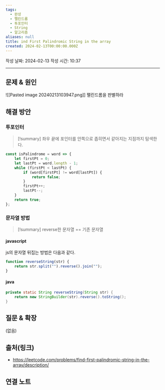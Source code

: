 ```yaml
---
tags:
  - 완성
  - 팰린드롬
  - 투포인터
  - String
  - 알고리즘
aliases: null
title: ind First Palindromic String in the array
created: 2024-02-13T00:00:00.000Z
---
```

작성 날짜: 2024-02-13
작성 시간: 10:37


----

## 문제 & 원인
![[Pasted image 20240213103947.png]]
팰린드롬을 판별하라

## 해결 방안
### 투포인터
>[!summary] 
>좌우 끝에 포인터를 안쪽으로 좁히면서 같아지는 지점까지 탐색한다.

```js
const isPalindrome = word => {
    let firstPt = 0;
    let lastPt = word.length - 1;
    while (firstPt < lastPt) {
        if (word[firstPt] != word[lastPt]) {
            return false;
        }
        firstPt++;
        lastPt--;
    }
    return true;
};
```

###  문자열 방법
>[!summary]
>reverse한 문자열 == 기존 문자열


#### javascript
js의 문자열 뒤집는 방법은 다음과 같다.

```js
function reverseString(str) {
    return str.split("").reverse().join("");
}
```


#### java
```java
private static String reverseString(String str) {  
    return new StringBuilder(str).reverse().toString();       
}
```

## 질문 & 확장

(없음)

## 출처(링크)
- https://leetcode.com/problems/find-first-palindromic-string-in-the-array/description/

## 연결 노트
